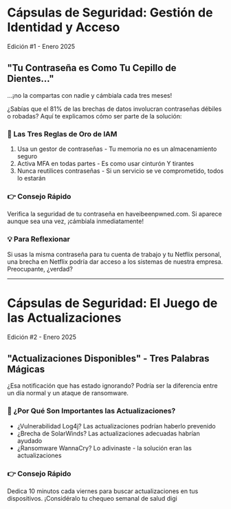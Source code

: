 # Cápsulas de Seguridad: Gestión de Identidad y Acceso
Edición #1 - Enero 2025

## "Tu Contraseña es Como Tu Cepillo de Dientes..."
...¡no la compartas con nadie y cámbiala cada tres meses!

¿Sabías que el 81% de las brechas de datos involucran contraseñas débiles o robadas? Aquí te explicamos cómo ser parte de la solución:

### 🎯 Las Tres Reglas de Oro de IAM
1. Usa un gestor de contraseñas - Tu memoria no es un almacenamiento seguro
2. Activa MFA en todas partes - Es como usar cinturón Y tirantes
3. Nunca reutilices contraseñas - Si un servicio se ve comprometido, todos lo estarán

### 👉 Consejo Rápido
Verifica la seguridad de tu contraseña en haveibeenpwned.com. Si aparece aunque sea una vez, ¡cámbiala inmediatamente!

### 💡 Para Reflexionar
Si usas la misma contraseña para tu cuenta de trabajo y tu Netflix personal, una brecha en Netflix podría dar acceso a los sistemas de nuestra empresa. Preocupante, ¿verdad?

---

# Cápsulas de Seguridad: El Juego de las Actualizaciones
Edición #2 - Enero 2025

## "Actualizaciones Disponibles" - Tres Palabras Mágicas

¿Esa notificación que has estado ignorando? Podría ser la diferencia entre un día normal y un ataque de ransomware.

### 🎯 ¿Por Qué Son Importantes las Actualizaciones?
- ¿Vulnerabilidad Log4j? Las actualizaciones podrían haberlo prevenido
- ¿Brecha de SolarWinds? Las actualizaciones adecuadas habrían ayudado
- ¿Ransomware WannaCry? Lo adivinaste - la solución eran las actualizaciones

### 👉 Consejo Rápido
Dedica 10 minutos cada viernes para buscar actualizaciones en tus dispositivos. ¡Considéralo tu chequeo semanal de salud digi